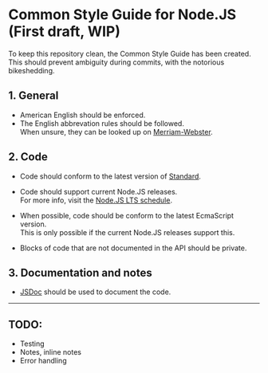 # Common Style Guide for Node.JS (First draft, WIP)
To keep this repository clean, the Common Style Guide has been created.  
This should prevent ambiguity during commits, with the notorious bikeshedding.

## 1. General
- American English should be enforced.
- The English abbrevation rules should be followed.  
When unsure, they can be looked up on [Merriam-Webster](https://www.merriam-webster.com/).

## 2. Code
- Code should conform to the latest version of [Standard](https://github.com/feross/standard).
- Code should support current Node.JS releases.  
For more info, visit the [Node.JS LTS schedule](https://github.com/nodejs/LTS).

- When possible, code should be conform to the latest EcmaScript version.  
This is only possible if the current Node.JS releases support this.  

- Blocks of code that are not documented in the API should be private.

## 3. Documentation and notes
- [JSDoc](https://github.com/jsdoc3/jsdoc) should be used to document the code.

---
## TODO:
- Testing
- Notes, inline notes
- Error handling